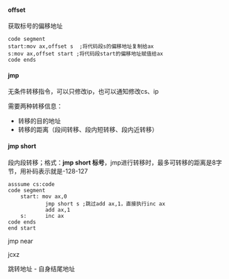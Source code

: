 #### offset

获取标号的偏移地址

```assembly
code segment
start:mov ax,offset s  ;将代码段s的偏移地址复制给ax
s:mov ax,offset start ;将代码段start的偏移地址赋值给ax
code ends
```

#### jmp

无条件转移指令，可以只修改ip，也可以通知修改cs、ip

需要两种转移信息：

- 转移的目的地址
- 转移的距离（段间转移、段内短转移、段内近转移）

#### jmp short

段内段转移；格式：**jmp short 标号**，jmp进行转移时，最多可转移的距离是8字节，用补码表示就是-128-127

```assembly
asssume cs:code
code segment
	start: mov ax,0
			jmp short s ;跳过add ax,1，直接执行inc ax
			add ax,1
	s:		inc ax
code ends
end start
```



jmp near

jcxz

跳转地址 - 自身结尾地址